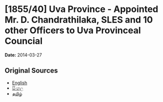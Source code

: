 # [1855/40] Uva Province - Appointed Mr. D. Chandrathilaka, SLES and 10 other Officers to Uva Provinceal Councial

**Date:** 2014-03-27

## Original Sources

- [English](https://documents.gov.lk/view/extra-gazettes/2014/3/1855-40_E.pdf)
- [සිංහල](https://documents.gov.lk/view/extra-gazettes/2014/3/1855-40_S.pdf)
- [தமிழ்](https://documents.gov.lk/view/extra-gazettes/2014/3/1855-40_T.pdf)
